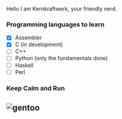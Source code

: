 Hello I am Kernkraftwerk,
your friendly nerd.

### Programming languages to learn
- [x] Assembler
- [x] C (in development)
- [ ] C++
- [ ] Python (only the fundamentals done)
- [ ] Haskell
- [ ] Perl

### Keep Calm and Run 
![gentoo](https://www.gentoo.org/assets/img/badges/gentoo-badge.png)
------------------------------------------------------------------------------


